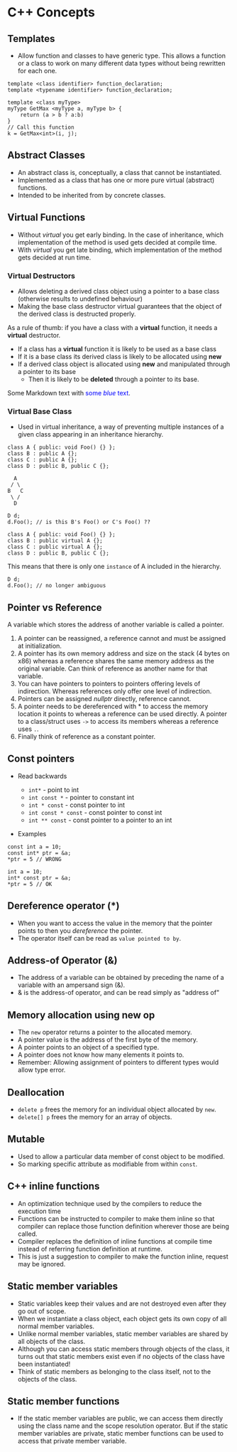 # C++ Concepts

## Templates
- Allow function and classes to have generic type. This allows a function or a class to work on many different data types without being rewritten for each one.

```
template <class identifier> function_declaration;
template <typename identifier> function_declaration;
```

```
template <class myType>
myType GetMax <myType a, myType b> {
    return (a > b ? a:b)
}
// Call this function
k = GetMax<int>(i, j);
```

## Abstract Classes
- An abstract class is, conceptually, a class that cannot be instantiated.
- Implemented as a class that has one or more pure virtual (abstract) functions.
- Intended to be inherited from by concrete classes.

## Virtual Functions
- Without *virtual* you get early binding. In the case of inheritance, which implementation of the method is used gets decided at compile time.
- With *virtual* you get late binding, which implementation of the method gets decided at run time.

### Virtual Destructors
- Allows deleting a derived class object using a pointer to a base class (otherwise results to undefined behaviour)
- Making the base class destructor virtual guarantees that the object of the derived class is destructed properly.

As a rule of thumb: if you have a class with a **virtual** function, it needs a **virtual** destructor.
- If a class has a **virtual** function it is likely to be used as a base class
- If it is a base class its derived class is likely to be allocated using **new**
- If a derived class object is allocated using **new** and manipulated through a pointer to its base
    - Then it is likely to be **deleted** through a pointer to its base.

Some Markdown text with <span style="color:blue">some *blue* text</span>.

### Virtual Base Class
- Used in virtual inheritance, a way of preventing multiple instances of a given class appearing in an inheritance hierarchy.

```
class A { public: void Foo() {} };
class B : public A {};
class C : public A {};
class D : public B, public C {};
```

```
  A
 / \
B   C
 \ /
  D
```
```
D d;
d.Foo(); // is this B's Foo() or C's Foo() ??
```

```
class A { public: void Foo() {} };
class B : public virtual A {};
class C : public virtual A {};
class D : public B, public C {};
```
This means that there is only one ``instance`` of A included in the hierarchy.

```
D d;
d.Foo(); // no longer ambiguous
```

## Pointer vs Reference
A variable which stores the address of another variable is called a pointer.
1. A pointer can be reassigned, a reference cannot and must be assigned at initialization.
2. A pointer has its own memory address and size on the stack (4 bytes on x86) whereas a reference shares the same memory address as the original variable. Can think of reference as another name for that variable.
3. You can have pointers to pointers to pointers offering levels of indirection. Whereas references only offer one level of indirection.
4. Pointers can be assigned *nullptr* directly, reference cannot.
5. A pointer needs to be dereferenced with * to access the memory location it points to whereas a reference can be used directly. A pointer to a class/struct uses `->` to access its members whereas a reference uses `.`.
6. Finally think of reference as a constant pointer.

## Const pointers
- Read backwards
    - `int*` - point to int
    - `int const *` - pointer to constant int
    - `int * const` - const pointer to int
    - `int const * const` - const pointer to const int
    - `int ** const` - const pointer to a pointer to an int

- Examples
```
const int a = 10;
const int* ptr = &a;
*ptr = 5 // WRONG

```
```
int a = 10;
int* const ptr = &a;
*ptr = 5 // OK

```

## Dereference operator (*)
- When you want to access the value in the memory that the pointer points to
then you *dereference* the pointer.
- The operator itself can be read as ``value pointed to by``.

## Address-of Operator (&)
- The address of a variable can be obtained by preceding the name of a variable
with an ampersand sign (&).
- & is the address-of operator, and can be read simply as "address of"

## Memory allocation using new op
- The ``new`` operator returns a pointer to the allocated memory.
- A pointer value is the address of the first byte of the memory.
- A pointer points to an object of a specified type.
- A pointer does not know how many elements it points to.
- Remember: Allowing assignment of pointers to different types would allow type error.

## Deallocation
- ``delete p`` frees the memory for an individual object allocated by ``new``.
- ``delete[] p`` frees the memory for an array of objects.

## Mutable
- Used to allow a particular data member of const object to be modified.
- So marking specific attribute as modifiable from within `const`.

## C++ inline functions
- An optimization technique used by the compilers to reduce the execution time
- Functions can be instructed to compiler to make them inline so that compiler can
replace those function definition wherever those are being called.
- Compiler replaces the definition of inline functions at compile time instead of referring
function definition at runtime.
- This is just a suggestion to compiler to make the function inline, request may be ignored.

## Static member variables
- Static variables keep their values and are not destroyed even after they go out of scope.
- When we instantiate a class object, each object gets its own copy of all normal member variables.
- Unlike normal member variables, static member variables are shared by all objects of the class.
- Although you can access static members through objects of the class, it turns out that static members
exist even if no objects of the class have been instantiated!
- Think of static members as belonging to the class itself, not to the objects of the class.

## Static member functions
- If the static member variables are public, we can access them directly using the class name and
the scope resolution operator. But if the static member variables are private, static member functions
can be used to access that private member variable.



